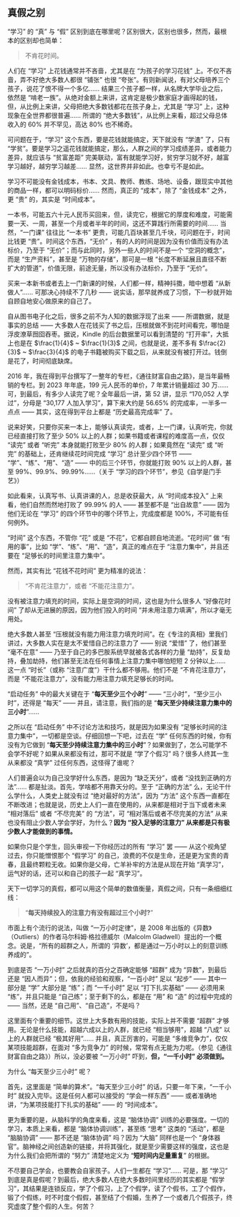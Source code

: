 ## 真假之别

“学习” 的 “真” 与 “假” 区别到底在哪里呢？区别很大，区别也很多，然而，最根本的区别却也简单：

> 不肯花时间。

人们在 “学习” 上花钱通常并不吝啬，尤其是在 “为孩子的学习花钱” 上。不仅不吝啬，弄不好绝大多数人都很 “铺张” 也很 “夸张”。有则新闻说，有对父母培养三个孩子，说花了恨不得一个多亿…… 结果三个孩子都一样，从名牌大学毕业之后，依然是 “啃老一族”。从绝对金额上来讲，这肯定是极少数家庭才画得起的钱，但，从比例上来讲，父母把绝大多数钱都花在孩子身上，尤其是 “学习” 上，这种现象在全世界都很普遍…… 所谓的 “绝大多数钱”，从比例上来看，超过父母总体收入的 60% 并不罕见，高达 80% 也不稀奇。

可问题在于，“学习” 这个东西，要是花钱就能搞定，天下就没有 “学渣” 了，只有 “学贫”。要是学习之遥花钱就能搞定，那么，人群之间的学习成绩差异，或者能力差异，就应该与 “贫富差距” 完美联动，富有就能学习好，贫穷学习就不好，越富学习越好，越穷学习越差…… 显然，这世界并非如此。也幸亏不是如此。

学习不可能没有金钱成本，书本、文具、教师、教练、场地、设备，跟现实中其他的商品一样，都可以明码标价…… 然而，真正的 “成本”，除了 “金钱成本” 之外，更 “贵” 的，其实是 “时间成本”。

一本书，可能五六十元人民币买回来，但，读完它，根据它的厚度和难度，可能需要一天、一周，甚至一个月或者半年的时间，这还不算践行所需要的时间…… 当然，“一门课” 往往比 “一本书” 更贵，可能几百块甚至几千块，可问题在于，时间比钱更 “贵”。时间这个东西，“无价” ，有的人的时间是因为没有价值而没有办法标价，乃至于 “无价”；而与此同时，另外一些人的时间不是一个 “空洞的概念”，而是 “生产资料”，甚至是 “万物的存储”，那可是一根 “长度不断延展且直径不断扩大的管道”，价值无限，前途无量，所以没有办法标价，乃至于 “无价”。

买来一本新书或者去上一门新课的时候，人们都一样，精神抖擞，暗中想着 “从新做人”…… 可那决心持续不了几秒 —— 说实话，那早就养成了习惯，下一秒就开始自顾自地安心做原来的自己了。

自从图书电子化之后，很多之前不为人知的数据浮现了出来 —— 所谓数据，就是事实的总结 —— 大多数人在花钱买了书之后，压根就做不到花时间看完，哪怕是浮皮潦草囫囵吞枣。据说，Kindle 的后台数据里可以看到清楚的 “打开率”，大抵上也是在 $\frac{1}{4}$ ~ $\frac{1}{3}$ 之间，也就是说，差不多有 $\frac{2}{3}$ ~ $\frac{3}{4}$ 的电子书籍被购买下载之后，从来就没有被打开过。钱倒是花了，时间彻底缺席。

2016 年，我在得到平台撰写了一整年的专栏，《通往财富自由之路》，是当年最畅销的专栏。到 2023 年年底，199 元人民币的单价，7 年累计销量超过 30 万…… 可，到最后，有多少人读完了呢？全年最后一讲，第 52 讲，显示 “170,052 人学过”，分母是 “30,177 人加入学习”，算下来大约是 $56.65\%$ 的完成率，一半多一点点 —— 其实，这在得到平台上都是 “历史最高完成率” 了。

说来好笑，只要你买来一本上，能够认真读完，或者，上一门课，认真听完，你就已经直接打败了至少 50% 以上的人群；如果书籍或者课程的难度高一点，仅仅 “读完” 或者 “听完” 本身就能打败至少 80% 的人群；如果竟然在 “读完” 或 “听完” 的基础上，还肯继续花时间完成 “学习” 总计至少四个环节 —— “学”、“练”、“用”、“造” —— 中的后三个环节，你就能打败 $90\%$ 以上的人群，甚至 $99\%$、$99.9\%$、$99.99\%$……（关于 “学习的四个环节”，参见《自学是门手艺》）

如此看来，认真写书、认真讲课的人，总是收获最大，从 “时间成本投入” 上来看，他们自然而然地打败了 $99.99\%$ 的人 —— 甚至都不是 “出自故意” —— 因为他们无论在 “学习” 的四个环节中的哪个环节上，完成度都是 $100\%$，不可能有任何例外。

“时间” 这个东西，不管你 “花” 或是 “不花”，它都自顾自地流逝。“花时间” 做 “有用的事”，比如 “学”、“练”、“用”、“造”，真正的难点在于 “注意力集中”，并且还要在 “足够长的时间里注意力集中”。

然而，其实有比 “花钱不花时间” 更为精准的说法：

> “不肯花注意力”，或者 “不能花注意力”。

没有被注意力填充的时间，实际上是空洞的时间，这也是为什么很多人 “好像花时间” 了却从无进展的原因，因为他们投入的时间 “并未用注意力填满”，所以才毫无用处。

绝大多数人甚至 “压根就没有能力用注意力填充时间”。在《专注的真相》里我们讲过，大多数人实在是太不爱惜自己的注意力了 —— 别说 “爱惜” 了，他们甚至 “毫不在意” —— 乃至于自己的多巴胺系统早就被各式各样的力量 “劫持”，反复劫持，叠加劫持，他们甚至无法在任何事情上注意力集中哪怕短短 2 分钟以上…… 这一点 “时长”（或称 “注意广度”）干什么都不够用。他们不是 “不肯花注意力”，而是 “不能花注意力”，没有能力用注意力填充足够长的时间。

“启动任务” 中的最大关键在于 “**每天至少三个小时**” —— “三小时”，“至少三小时”，还得是 “每天” —— 并且，请注意，我们指的是 “**每天至少持续注意力集中的三小时**”…… 

之所以在 “启动任务” 中不讨论方法和技巧，就是因为如果没有 “足够长时间的注意力集中”，一切都是空谈。仔细回想一下吧，过去在 “学” 任何东西的时候，你有没有为它做到 “**每天至少持续注意力集中的三小时**”？如果做到了，怎么可能学不会学不好呢？如果从来都没有过，那可不就是 “学了个假习” 吗？很多人终其一生从来都没 “真学” 过任何东西，这怪得了谁呢？

人们普遍会以为自己没学好什么东西，是因为 “缺乏天分”，或者 “没找到正确的方法”…… 都是扯淡。首先，学啥都不用靠天分的。至于 “正确的方法” 么，无论干什么学什么，人类史上就没有过 “绝对最好的方法”，因为 “方法” 这个东西一直都在不断改进；也就是说，历史上人们一直在使用的，从来都是相对于当下或者未来 “相对落后” 或者 “不尽完美” 的 “方法”，可 “相对落后或者不尽完美的方法” 从来也没有阻止少数人学会学好，为什么？**因为 “投入足够的注意力” 从来都是只有极少数人才能做到的事情。**

如果你只是个学生，回头审视一下你经历过的所有 “学习” 罢 —— 从这个视角望过去，你只能憎恨那个 “假学习” 的自己，浪费的不仅是生命，还是更为宝贵的青春，且最终颗粒无收。如果你是父母，亡羊补牢的方法是从现在开始 “真学习”，运气好的话，还可以和自己的孩子一起 “真学习”。

天下一切学习的真假，都可以用这个简单的数值衡量，真假之间，只有一条细细红线：

> “**每天持续投入的注意力有没有超过三个小时?**”

市面上有个流行的说法，叫做 “一万小时定律”，是 2008 年出版的《异数》（Outliers）的作者马尔科姆·格拉德威尔（Malcolm Gladwell）提出的一个概念。说是，“所有的超群之人，所谓的 ‘异数’，都是通过一万小时以上的刻意训练养成的”。

到底是否 “一万小时” 之后就真的百分之百确定能够 “超群” 成为 “异数”，到最后还是 “因人而异”；但，依我的经验和观察，“一百小时” 足以 “起步” —— 其中一部分是 “学” 大部分是 “练”；而 “一千小时” 足以 “打下扎实基础” —— 必须用来 “练”，并且只能是 “自己练”；至于剩下的么，都是在 “用” 和 “造” 的过程中完成的 —— 当然，还是 “自己用”、“自己造”，不是吗？

这里面有个重要的细节。这世上大多数有用的技能，实际上并不需要 “超群” 才够用。无论是什么技能，超越六成以上的人群，就已经 “相当够用”，超越 “八成” 以上的人群就已经 “极其好用”…… 并且，真正厉害的，可能是 “多维竞争力”，仅仅某项技能超群，在面对 “多为竞争力” 的时候，常常有点无能为力呢。（参见《通往财富自由之路》）所以，没必要被 “一万小时” 吓到，**但，“一千小时” 必须做到。**

为什么 “每天至少三小时” 呢？

首先，这里面是 “简单的算术”。“每天至少三小时” 的话，只要一年下来，“一千小时” 就投入完毕。这是任何人都可以接受的 “学会一样东西” —— 或者准确地讲，“为某项技能打下扎实的基础” —— 的 “时间成本”。

更为重要的是，从脑科学的角度来看，这是 “脑体协调” 训练的必要强度。一切的学习，本质上来看，都是 “脑体协调训练”，甚至练 “思考” 这类的 “活动”，都是 “脑脑协调” —— 那不还是 “脑体协调” 吗？因为 “大脑” 同样也是一个 “身体器官”。脑神经之间创造新的链接，并将其强化，就是至少需要这样的强度，这也是为什么我们会把所谓的 “努力” 清楚地定义为 “**短时间内足量重复**” 的根据。

不尽要自己学会，也要教会自家孩子。人们一生都在 “学习”…… 可是，那 “学习” 到底是真是假呢？到最后，绝大多数人在绝大多数时间里经历的其实都是 “假学习”，其结果是连锁反应，学了个假习，上了个假学，读了个假书，工了个假作，锻了个假练，时不时度个假假，甚至结了个假婚，生养了一个或者几个假孩子，终究虚度了整个假的人生。何苦？




